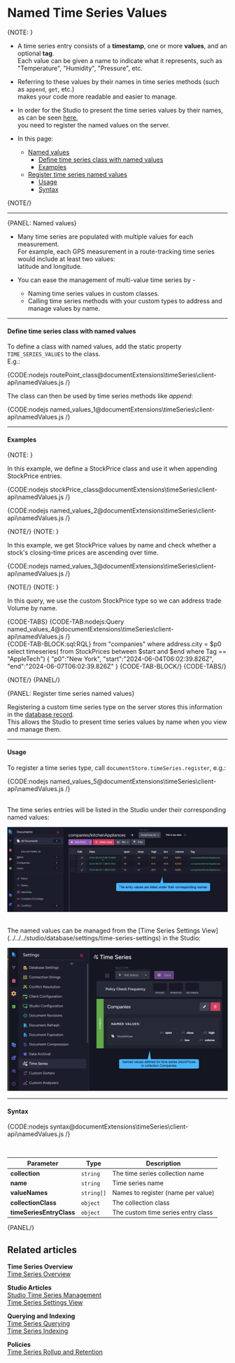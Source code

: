 ﻿# Named Time Series Values

{NOTE: }

* A time series entry consists of a **timestamp**, one or more **values**, and an optional **tag**.  
  Each value can be given a name to indicate what it represents, such as "Temperature", "Humidity", "Pressure", etc.
  
* Referring to these values by their names in time series methods (such as `append`, `get`, etc.)  
  makes your code more readable and easier to manage.

* In order for the Studio to present the time series values by their names, as can be seen [here](../../../studio/database/document-extensions/time-series#time-series-view),  
  you need to register the named values on the server. 

* In this page:  
  * [Named values](../../../document-extensions/timeseries/client-api/named-time-series-values#named-values)  
     * [Define time series class with named values](../../../document-extensions/timeseries/client-api/named-time-series-values#define-time-series-class-with-named-values)  
     * [Examples](../../../document-extensions/timeseries/client-api/named-time-series-values#examples)  
  * [Register time series named values](../../../document-extensions/timeseries/client-api/named-time-series-values#register-time-series-named-values)  
     * [Usage](../../../document-extensions/timeseries/client-api/named-time-series-values#usage)
     * [Syntax](../../../document-extensions/timeseries/client-api/named-time-series-values#syntax)

{NOTE/}

---

{PANEL: Named values}

* Many time series are populated with multiple values for each measurement.  
  For example, each GPS measurement in a route-tracking time series would include at least two values:  
  latitude and longitude.

* You can ease the management of multi-value time series by -  
  * Naming time series values in custom classes.  
  * Calling time series methods with your custom types to address and manage values by name.  

---

#### Define time series class with named values

To define a class with named values, add the static property `TIME_SERIES_VALUES` to the class.  
E.g.:

{CODE:nodejs routePoint_class@documentExtensions\timeSeries\client-api\namedValues.js /}  

The class can then be used by time series methods like _append_:  

{CODE:nodejs named_values_1@documentExtensions\timeSeries\client-api\namedValues.js /}

---

#### Examples

{NOTE: }

In this example, we define a StockPrice class and use it when appending StockPrice entries.

{CODE:nodejs stockPrice_class@documentExtensions\timeSeries\client-api\namedValues.js /}

{CODE:nodejs named_values_2@documentExtensions\timeSeries\client-api\namedValues.js /}

{NOTE/}
{NOTE: }

In this example, we get StockPrice values by name and check whether a stock's closing-time prices are ascending over time.

{CODE:nodejs named_values_3@documentExtensions\timeSeries\client-api\namedValues.js /}

{NOTE/}
{NOTE: }

In this query, we use the custom StockPrice type so we can address trade Volume by name.

{CODE-TABS}
{CODE-TAB:nodejs:Query named_values_4@documentExtensions\timeSeries\client-api\namedValues.js /}  
{CODE-TAB-BLOCK:sql:RQL}
from "companies"
where address.city = $p0
select timeseries(
    from StockPrices
    between $start and $end
    where Tag == "AppleTech")
{
   "p0":"New York",
   "start":"2024-06-04T06:02:39.826Z",
   "end":"2024-06-07T06:02:39.826Z"
}
{CODE-TAB-BLOCK/}
{CODE-TABS/}

{NOTE/}
{PANEL/}

{PANEL: Register time series named values}

Registering a custom time series type on the server stores this information in the [database record](../../../studio/database/settings/database-record).  
This allows the Studio to present time series values by name when you view and manage them.

---

#### Usage

To register a time series type, call `documentStore.timeSeries.register`, e.g.:

{CODE:nodejs named_values_5@documentExtensions\timeSeries\client-api\namedValues.js /}

<br>
The time series entries will be listed in the Studio under their corresponding named values:

!["Time series entries"](images/time-series-entries-js.png "Time series entries with named values")

<br>
The named values can be managed from the [Time Series Settings View](../../../studio/database/settings/time-series-settings) in the Studio:

!["Time series settings view"](images/time-series-settings-view-js.png "The time series settings view")

---

#### Syntax

  {CODE:nodejs syntax@documentExtensions\timeSeries\client-api\namedValues.js /}

<br>

| Parameter                | Type       | Description                        |
|--------------------------|------------|------------------------------------|
| **collection**           | `string`   | The time series collection name    |
| **name**                 | `string `  | Time series name                   |
| **valueNames**           | `string[]` | Names to register (name per value) |
| **collectionClass**      | `object`   | The collection class               |
| **timeSeriesEntryClass** | `object`   | The custom time series entry class |

{PANEL/}

## Related articles

**Time Series Overview**  
[Time Series Overview](../../../document-extensions/timeseries/overview)  

**Studio Articles**  
[Studio Time Series Management](../../../studio/database/document-extensions/time-series)  
[Time Series Settings View](../../../studio/database/settings/time-series-settings)  

**Querying and Indexing**  
[Time Series Querying](../../../document-extensions/timeseries/querying/overview-and-syntax)  
[Time Series Indexing](../../../document-extensions/timeseries/indexing)  

**Policies**  
[Time Series Rollup and Retention](../../../document-extensions/timeseries/rollup-and-retention)  
